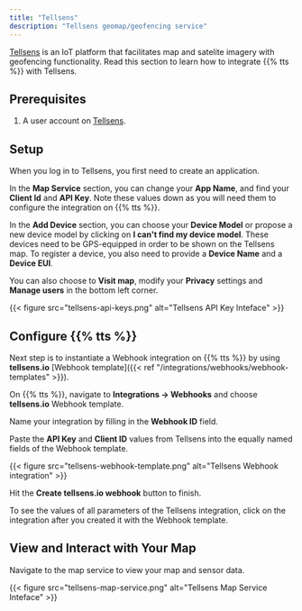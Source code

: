 ```yaml
---
title: "Tellsens"
description: "Tellsens geomap/geofencing service"
---
```


[Tellsens](https:/tellsens.io) is an IoT platform that facilitates map and satelite imagery with geofencing functionality. Read this section to learn how to integrate {{% tts %}} with Tellsens.

<!--more-->

## Prerequisites

1. A user account on [Tellsens](https:/tellsens.io).

## Setup

When you log in to Tellsens, you first need to create an application.

In the **Map Service** section, you can change your **App Name**, and find your **Client Id** and **API Key**. Note these values down as you will need them to configure the integration on {{% tts %}}.

In the **Add Device** section, you can choose your **Device Model** or propose a new device model by clicking on **I can't find my device model**. These devices need to be GPS-equipped in order to be shown on the Tellsens map. To register a device, you also need to provide a **Device Name** and a **Device EUI**.

You can also choose to **Visit map**, modify your **Privacy** settings and **Manage users** in the bottom left corner.

{{< figure src="tellsens-api-keys.png" alt="Tellsens API Key Inteface" >}}

## Configure {{% tts %}}

Next step is to instantiate a Webhook integration on {{% tts %}} by using **tellsens.io** [Webhook template]({{< ref "/integrations/webhooks/webhook-templates" >}}).

On {{% tts %}}, navigate to **Integrations &#8594; Webhooks** and choose **tellsens.io** Webhook template.

Name your integration by filling in the **Webhook ID** field. 

Paste the **API Key** and **Client ID** values from Tellsens into the equally named fields of the Webhook template.

{{< figure src="tellsens-webhook-template.png" alt="Tellsens Webhook integration" >}}

Hit the **Create tellsens.io webhook** button to finish. 

To see the values of all parameters of the Tellsens integration, click on the integration after you created it with the Webhook template.

## View and Interact with Your Map

Navigate to the map service to view your map and sensor data.

{{< figure src="tellsens-map-service.png" alt="Tellsens Map Service Inteface" >}}
